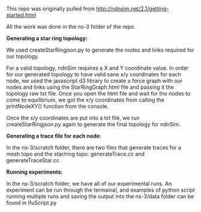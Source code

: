 This repo was originally pulled from http://ndnsim.net/2.1/getting-started.html

All the work was done in the ns-3 folder of the repo.


<b>Generating a star ring topology:</b>

We used createStarRingjson.py to generate the nodes and links required for our topology. 

For a valid topology, ndnSim requires a X and Y coordinate value. In order for our generated topology
to have valid sane x/y coordinates for each node, we used the javascript d3 library to create a force 
graph with our nodes and links using the StarRingGraph.html file and passing it the topology raw txt file.
Once you open the html file and wait for the nodes to come to equilibrium, we got the x/y coordinates from calling
the printNodeXY() function from the console.

Once the x/y coordinates are put into a txt file, we run createStarRingjson.py again to generate the final topology 
for ndnSim.

</n>
<Enter>

<b>Generating a trace file for each node:</b>

In the ns-3/scratch folder, there are two files that generate traces for a mesh topo and the star/ring topo:
generateTrace.cc and generateTraceStar.cc 

<Enter>
<Enter>

<b>Running experiments:</b>

In the ns-3/scratch folder, we have all of our experimental runs. An experiment can be run through the termainal, and 
examples of python script running multiple runs and saving the output into the ns-3/data folder can be found in lfuScript.py
